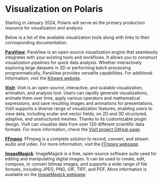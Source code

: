 # Visualization on Polaris

Starting in January 2024, Polaris will serve as the primary production resource for visualization and analysis.

Below is a list of the available visualization tools along with links to their corresponding documentation.

[**ParaView**](paraview.md): ParaView is an open-source visualization engine that seamlessly integrates with your existing tools and workflows. It allows you to construct visualization pipelines for quick data analysis. Whether interactively exploring large datasets in 3D or performing batch processing programmatically, ParaView provides versatile capabilities. For additional information, visit the [Kitware website](https://www.paraview.org).

[**VisIt**](visit.md): VisIt is an open-source, interactive, and scalable visualization, animation, and analysis tool. Users can rapidly generate visualizations, animate them over time, apply various operators and mathematical expressions, and save resulting images and animations for presentations. VisIt supports a diverse range of visualization features, enabling users to view data, including scalar and vector fields, on 2D and 3D structured, adaptive, and unstructured meshes. Thanks to its customizable plugin design, VisIt can visualize data from over 120 different scientific data formats. For more information, check the [VisIt project GitHub page](https://visit-dav.github.io/visit-website).

[**FFmpeg**](ffmpeg.md): FFmpeg is a complete solution to record, convert, and stream audio and video. For more information, visit the [FFmpeg webpage](https://ffmpeg.org/).

[**ImageMagick**](imagemagick.md): ImageMagick is a free, open-source software suite used for editing and manipulating digital images. It can be used to create, edit, compose, or convert bitmap images, and supports a wide range of file formats, including JPEG, PNG, GIF, TIFF, and PDF. More information is available on the [ImageMagick webpage](https://imagemagick.org/index.php).
